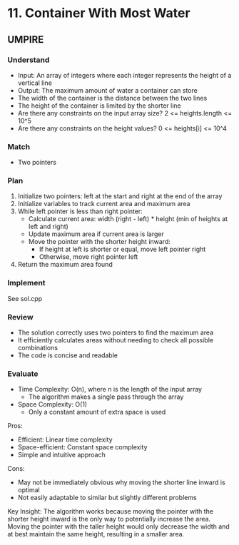 # 11. Container With Most Water

## UMPIRE

### Understand
- Input: An array of integers where each integer represents the height of a vertical line
- Output: The maximum amount of water a container can store
- The width of the container is the distance between the two lines
- The height of the container is limited by the shorter line
- Are there any constraints on the input array size? 2 <= heights.length <= 10^5
- Are there any constraints on the height values? 0 <= heights[i] <= 10^4

### Match
- Two pointers

### Plan
1. Initialize two pointers: left at the start and right at the end of the array
2. Initialize variables to track current area and maximum area
3. While left pointer is less than right pointer:
   - Calculate current area: width (right - left) * height (min of heights at left and right)
   - Update maximum area if current area is larger
   - Move the pointer with the shorter height inward:
     - If height at left is shorter or equal, move left pointer right
     - Otherwise, move right pointer left
4. Return the maximum area found

### Implement
See sol.cpp

### Review
- The solution correctly uses two pointers to find the maximum area
- It efficiently calculates areas without needing to check all possible combinations
- The code is concise and readable

### Evaluate
- Time Complexity: O(n), where n is the length of the input array
  - The algorithm makes a single pass through the array
- Space Complexity: O(1)
  - Only a constant amount of extra space is used

Pros:
- Efficient: Linear time complexity
- Space-efficient: Constant space complexity
- Simple and intuitive approach

Cons:
- May not be immediately obvious why moving the shorter line inward is optimal
- Not easily adaptable to similar but slightly different problems

Key Insight:
The algorithm works because moving the pointer with the shorter height inward is the only way to potentially increase the area. Moving the pointer with the taller height would only decrease the width and at best maintain the same height, resulting in a smaller area.